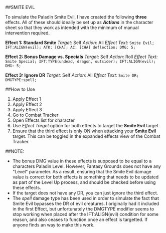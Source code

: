##SMITE EVIL

To simulate the Paladin Smite Evil, I have created the following **three** effects. All of these should ideally be set up as ***Actions*** in the character sheet so that they work as intended with the minimum of manual intervention required.

**Effect 1: Standard Smite**
*Target:* Self
*Action:* All
*Effect Text:* `Smite Evil; IFT:ALIGN(evil); ATK: [CHA]; AC: [CHA] deflection; DMG: 5;`

**Effect 2: Bonus Damage vs. Specials**
*Target:* Self
*Action:* Roll
*Effect Text:*	`Smite Special; IFT:TYPE(undead, dragon, outsider); IFT:ALIGN(evil); DMG: 5;`

**Effect 3: Ignore DR**
*Target:* Self
*Action:* All
*Effect Text:*	`Smite DR; DMGTYPE:spell;`

##How to Use
1. Apply Effect 1
2. Apply Effect 2
3. Apply Effect 3
4. Go to Combat Tracker
5. Open Effects list for character
6. Use *Effect Target* option for both effects to target the **Smite Evil** target
7. Ensure that the third effect is only ON when attacking your **Smite Evil** target. This can be toggled in the expanded effects view of the Combat Tracker.

##NOTE:
- The bonus DMG value in these effects is supposed to be equal to a characters Paladin Level. However, Fantasy Grounds does not have any "Level" parameter. As a result, ensuring that the Smite Evil damage value is correct for both effects is something that needs to be updated as part of the Level Up process, and should be checked before using these effects.
- If the target does not have any DR, you can just ignore the third effect. 
- The *spell* damage type has been used in order to simulate the fact that Smite Evil bypasses the DR of evil creatures. I originally had it included in the first  Effect, but unfortunately the DMGTYPE modifier seems to stop working when placed after the IFT:ALIGN(evil) condition for some reason, and also ceases to function once an effect is targetted. If anyone finds an way to make this work. 
